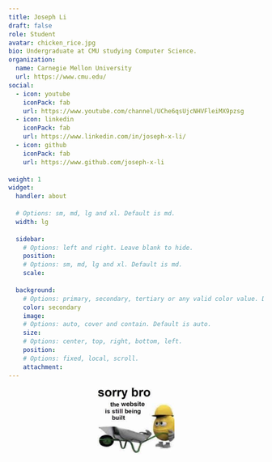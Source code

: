 ```yaml
---
title: Joseph Li
draft: false
role: Student
avatar: chicken_rice.jpg
bio: Undergraduate at CMU studying Computer Science.
organization:
  name: Carnegie Mellon University
  url: https://www.cmu.edu/
social:
  - icon: youtube
    iconPack: fab
    url: https://www.youtube.com/channel/UChe6qsUjcNHVFleiMX9pzsg
  - icon: linkedin
    iconPack: fab
    url: https://www.linkedin.com/in/joseph-x-li/
  - icon: github
    iconPack: fab
    url: https://www.github.com/joseph-x-li

weight: 1
widget:
  handler: about

  # Options: sm, md, lg and xl. Default is md.
  width: lg

  sidebar:
    # Options: left and right. Leave blank to hide.
    position:
    # Options: sm, md, lg and xl. Default is md.
    scale:
  
  background:
    # Options: primary, secondary, tertiary or any valid color value. Default is primary.
    color: secondary
    image:
    # Options: auto, cover and contain. Default is auto.
    size:
    # Options: center, top, right, bottom, left.
    position:
    # Options: fixed, local, scroll.
    attachment: 
---
```

<img src="panic.jpeg" alt="bruh" style="display: block; margin-left: auto; margin-right: auto; width: 30%;">